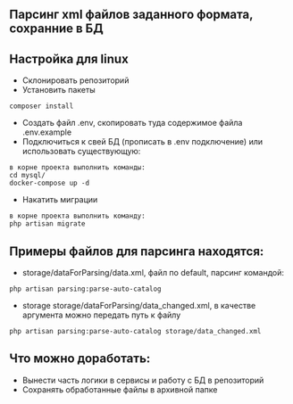 ## Парсинг xml файлов заданного формата, сохранние в БД
## Настройка для linux
- Склонировать репозиторий
- Установить пакеты
```
composer install
```
- Создать файл .env, скопировать туда содержимое файла .env.example
- Подключиться к свей БД (прописать в .env подключение) или использовать существующую:
```
в корне проекта выполнить команды:
cd mysql/
docker-compose up -d
```
 - Накатить миграции
```
в корне проекта выполнить команду:
php artisan migrate
```
## Примеры файлов для парсинга находятся:
- storage/dataForParsing/data.xml, файл по default, парсинг командой:
```
php artisan parsing:parse-auto-catalog
```
- storage storage/dataForParsing/data_changed.xml, в качестве аргумента можно передать путь к файлу
```
php artisan parsing:parse-auto-catalog storage/data_changed.xml
```
## Что можно доработать:
- Вынести часть логики в сервисы и работу с БД в репозиторий
- Сохранять обработанные файлы в архивной папке